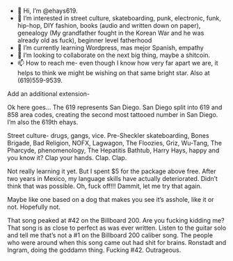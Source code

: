 - 👋 Hi, I’m @ehays619.
- 👀 I’m interested in street culture, skateboarding, punk, electronic, funk, hip-hop, DIY fashion, books (audio and written down on paper), genealogy (My grandfather fought in the Korean War and he was already old as fuck), beginner level fatherhood
- 🌱 I’m currently learning Wordpress, mas mejor Spanish, empathy
- 💞️ I’m looking to collaborate on the next big thing, maybe a shitcoin.
- 📫 How to reach me- even though I know how very far apart we are, it helps to think we might be wishing on that same bright star. Also at (619)559-9539.


Add an additional extension-

Ok here goes... The 619 represents San Diego. San Diego split into 619 and 858 area codes, creating the second most tattooed number in San Diego. I’m also the 619th ehays.

Street culture- drugs, gangs, vice. Pre-Sheckler skateboarding, Bones Brigade, Bad Religion, NOFX, Lagwagon, The Floozies, Griz, Wu-Tang, The Pharcyde, phenomenology, The Hepatitis Bathtub, Harry Hays, happy and you know it? Clap your hands. Clap. Clap.

Not really learning it yet. But I spent $5 for the package above free. After two years in Mexico, my language skills have actually deteriorated. Didn’t think that was possible. Oh, fuck off!!! Dammit, let me try that again.

Maybe like one based on a dog that makes you see it’s asshole, like it or not. Hopefully not.

That song peaked at #42 on the Billboard 200. Are you fucking kidding me? That song is as close to perfect as was ever written. Listen to the guitar solo and tell me that’s not a  #1 on the Billboard 200 caliber song. The people who were around when this song came out had shit for brains. Ronstadt and Ingram, doing the goddamn thing. Fucking #42. Outrageous.

<!---
ehays619/ehays619 is a ✨ special ✨ repository because its `README.md` (this file) appears on your GitHub profile.
You can click the Preview link to take a look at your changes.
--->
